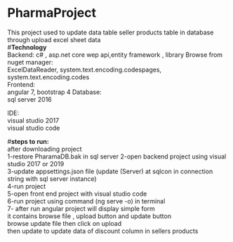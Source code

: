 # PharmaProject
This project used to update data table seller products table  in database  through   upload excel sheet data  
#**Technology**<br/>
Backend:
c# , asp.net core wep api,entity framework ,
library Browse from nuget manager:<br/>
ExcelDataReader, system.text.encoding.codespages, system.text.encoding.codes<br/>
Frontend:<br/>
angular 7, bootstrap 4
Database:<br/>
sql server 2016<br/>

IDE:<br/>
visual studio 2017<br/>
visual studio code<br/>

#**steps to run:**<br/>
 after downloading project<br/>
 1-restore PharamaDB.bak  in sql server
 2-open  backend project  using visual studio 2017 or 2019<br/> 
 3-update  appsettings.json  file   (update (Server) at sqlcon in connection string  with sql server instance)<br/>
 4-run project <br/>
 5-open front end project with visual studio code<br/>
 6-run project  using command  (ng serve -o)  in terminal<br/>
 7- after run angular project    will display simple form  
 it contains  browse  file , upload button  and update button <br/>
  browse  update file  then  click on upload<br/>
   then  update to update data of discount column in sellers products
  
